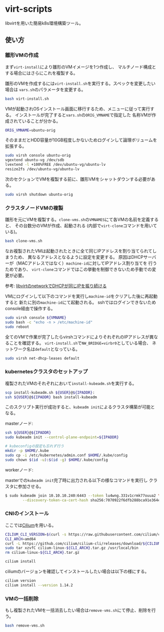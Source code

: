 # virt-scripts

libvirtを用いた簡易k8s環境構築ツール。

## 使い方

### 雛形VMの作成

まず`virt-install`により雛形のVMイメージを1つ作成し、
マルチノード構成とする場合にはさらにこれを複製する。

雛形のVMを作成するには`virt-install.sh`を実行する。スペックを変更したい場合は
`vars.sh`のパラメータを変更する。

```sh
bash virt-install.sh
```

VMが起動されOSインストール画面に移行するため、メニューに従って実行する。
インストールが完了すると`vars.sh`の`ORIG_VMNAME`で指定した
名称VMが作成されていることが分かる。

```sh
ORIG_VMNAME=ubuntu-orig
```

そのままだとHDD容量が10GB程度しかないためログインして論理ボリュームを拡張する。

```sh
sudo virsh console ubuntu-orig
vgextend ubuntu-vg /dev/sdb
lvextend -l +100%FREE /dev/ubuntu-vg/ubuntu-lv
resize2fs /dev/ubuntu-vg/ubuntu-lv
```

次のセクションでVMを複製する前に、雛形VMをシャットダウンする必要がある。

```sh
sudo virsh shutdown ubuntu-orig
```

### クラスタノードVMの複製

雛形を元にVMを複製する。`clone-vms.sh`の`VMNAMES`にて各VMの名前を定義すると、
その台数分のVMが作成、起動される
(内部で`virt-clone`コマンドを用いている)。

```sh
bash clone-vms.sh
```

なお複製されたVMは起動されたときに全て同じIPアドレスを割り当てられてしまうため、
異なるアドレスとなるように設定を変更する。
原因はDHCPサーバーが（MACアドレスではなく）`machine-id`に対してIPアドレス割り当てを
行うためであり、
`virt-clone`コマンドではこの挙動を制御できないため手動での変更が必要。

参考: [libvirtのnetworkでDHCPが同じIPを振り続ける](https://qiita.com/sandopan65/items/75ca7e6563e86a7dfd8c)

VMにログインして以下のコマンドを実行し`machine-id`をクリアした後に再起動すると
新たに別の`machine-id`にて起動される。
sshではログインできないためconsole経由で操作する。

```sh
sudo virsh console ${VMNAME}
sudo bash -c "echo -n > /etc/machine-id"
sudo reboot
```

全てのVMで作業が完了したらvirshコマンドによりそれぞれのIPアドレスが異なることを確認する。
`virt-install.sh`で`NW_BRIDGE=virbr0`としている場合、
ネットワーク名は`default`となっている。

```sh
sudo virsh net-dhcp-leases default
```

### kubernetesクラスタのセットアップ

複製されたVMのそれぞれにおいて`install-kubeadm.sh`を実行する。

```sh
scp install-kubeadm.sh ${USER}@${IPADDR}:
ssh ${USER}@${IPADDR} bash install-kubeadm
```

このスクリプト実行が成功すると、`kubeadm init`によるクラスタ構築が可能となる。

masterノード:

```sh
ssh ${USER}@${IPADDR}
sudo kubeadm init --control-plane-endpoint=${IPADDR}

# kubeconfigの設定も忘れず行う
mkdir -p $HOME/.kube
sudo cp -i /etc/kubernetes/admin.conf $HOME/.kube/config
sudo chown $(id -u):$(id -g) $HOME/.kube/config
```

workerノード:

masterでの`kubeadm init`完了時に出力される以下の様なコマンドを実行し
クラスタに参加させる。

```sh
$ sudo kubeadm join 10.10.10.240:6443 --token lu4wng.331v1crmk77ouua2 \
        --discovery-token-ca-cert-hash sha256:7070922f6dfb288bca91e364e197a06cd641e4cf57b181188624988b3f0e3e43

```

### CNIのインストール

ここでは[Cilium]()を用いる。

```sh
CILIUM_CLI_VERSION=$(curl -s https://raw.githubusercontent.com/cilium/cilium-cli/main/stable.txt)
CLI_ARCH=amd64
curl -L https://github.com/cilium/cilium-cli/releases/download/${CILIUM_CLI_VERSION}/cilium-linux-${CLI_ARCH}.tar.gz
sudo tar xzvfC cilium-linux-${CLI_ARCH}.tar.gz /usr/local/bin
rm cilium-linux-${CLI_ARCH}.tar.gz
```

```sh
cilium install
```

ciliumのバージョンを確認してインストールしたい場合は以下の様にする。

```sh
cilium version
cilium install --version 1.14.2
```

### VMの一括削除

もし複製されたVMを一括消去したい場合は`remove-vms.sh`にて停止、削除を行う。

```sh
bash remove-vms.sh
```
